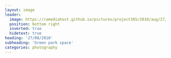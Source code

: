 ```yaml
---
layout: image
leader:
  image: https://camediahost.github.io/pictures/project365/2010/aug/27/270810.jpg
  position: bottom right
  inverted: true
  hidetext: true
heading: '27/08/2010'
subheading: 'Green park space'
categories: photography
---
```


